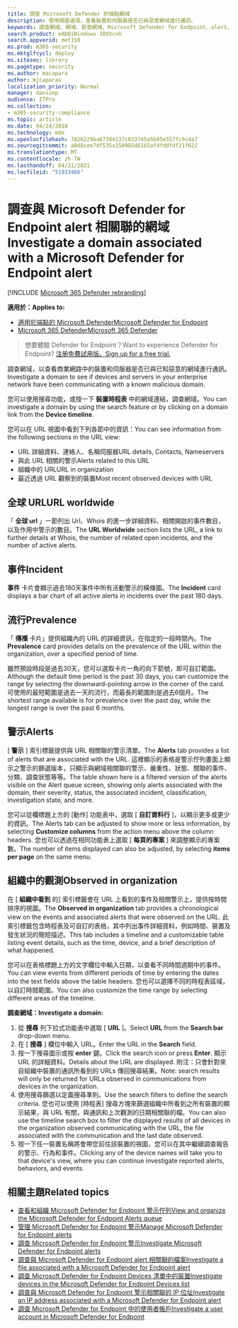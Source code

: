 ```yaml
---
title: 調查 Microsoft Defender 的端點網域
description: 使用調查選項，查看裝置和伺服器是否已與惡意網域進行通訊。
keywords: 調查網域、網域、惡意網域、Microsoft Defender for Endpoint、alert、URL
search.product: eADQiWindows 10XVcnh
search.appverid: met150
ms.prod: m365-security
ms.mktglfcycl: deploy
ms.sitesec: library
ms.pagetype: security
ms.author: macapara
author: mjcaparas
localization_priority: Normal
manager: dansimp
audience: ITPro
ms.collection:
- m365-security-compliance
ms.topic: article
ms.date: 04/24/2018
ms.technology: mde
ms.openlocfilehash: 7826229ba67384137c033745a5b85e557fc9c4a7
ms.sourcegitcommit: a8d8cee7df535a150985d6165afdfddfdf21f622
ms.translationtype: MT
ms.contentlocale: zh-TW
ms.lasthandoff: 04/21/2021
ms.locfileid: "51933466"
---
```

# <a name="investigate-a-domain-associated-with-a-microsoft-defender-for-endpoint-alert"></a><span data-ttu-id="fd9fb-104">調查與 Microsoft Defender for Endpoint alert 相關聯的網域</span><span class="sxs-lookup"><span data-stu-id="fd9fb-104">Investigate a domain associated with a Microsoft Defender for Endpoint alert</span></span>

[!INCLUDE [Microsoft 365 Defender rebranding](../../includes/microsoft-defender.md)]


<span data-ttu-id="fd9fb-105">**適用於：**</span><span class="sxs-lookup"><span data-stu-id="fd9fb-105">**Applies to:**</span></span>
- [<span data-ttu-id="fd9fb-106">適用於端點的 Microsoft Defender</span><span class="sxs-lookup"><span data-stu-id="fd9fb-106">Microsoft Defender for Endpoint</span></span>](https://go.microsoft.com/fwlink/p/?linkid=2154037)
- [<span data-ttu-id="fd9fb-107">Microsoft 365 Defender</span><span class="sxs-lookup"><span data-stu-id="fd9fb-107">Microsoft 365 Defender</span></span>](https://go.microsoft.com/fwlink/?linkid=2118804)

><span data-ttu-id="fd9fb-108">想要體驗 Defender for Endpoint？</span><span class="sxs-lookup"><span data-stu-id="fd9fb-108">Want to experience Defender for Endpoint?</span></span> [<span data-ttu-id="fd9fb-109">注册免費試用版。</span><span class="sxs-lookup"><span data-stu-id="fd9fb-109">Sign up for a free trial.</span></span>](https://www.microsoft.com/microsoft-365/windows/microsoft-defender-atp?ocid=docs-wdatp-investigatedomain-abovefoldlink) 

<span data-ttu-id="fd9fb-110">調查網域，以查看商業網路中的裝置和伺服器是否已與已知惡意的網域進行通訊。</span><span class="sxs-lookup"><span data-stu-id="fd9fb-110">Investigate a domain to see if devices and servers in your enterprise network have been communicating with a known malicious domain.</span></span>

<span data-ttu-id="fd9fb-111">您可以使用搜尋功能，或按一下 **裝置時程表** 中的網域連結，調查網域。</span><span class="sxs-lookup"><span data-stu-id="fd9fb-111">You can investigate a domain by using the search feature or by clicking on a domain link from the **Device timeline**.</span></span>

<span data-ttu-id="fd9fb-112">您可以在 URL 視圖中看到下列各節中的資訊：</span><span class="sxs-lookup"><span data-stu-id="fd9fb-112">You can see information from the following sections in the URL view:</span></span>

- <span data-ttu-id="fd9fb-113">URL 詳細資料、連絡人、名稱伺服器</span><span class="sxs-lookup"><span data-stu-id="fd9fb-113">URL details, Contacts, Nameservers</span></span>
- <span data-ttu-id="fd9fb-114">與此 URL 相關的警示</span><span class="sxs-lookup"><span data-stu-id="fd9fb-114">Alerts related to this URL</span></span> 
- <span data-ttu-id="fd9fb-115">組織中的 URL</span><span class="sxs-lookup"><span data-stu-id="fd9fb-115">URL in organization</span></span>
- <span data-ttu-id="fd9fb-116">最近透過 URL 觀察到的裝置</span><span class="sxs-lookup"><span data-stu-id="fd9fb-116">Most recent observed devices with URL</span></span>

## <a name="url-worldwide"></a><span data-ttu-id="fd9fb-117">全球 URL</span><span class="sxs-lookup"><span data-stu-id="fd9fb-117">URL worldwide</span></span>

<span data-ttu-id="fd9fb-118">「 **全球 url** 」一節列出 Url、Whois 的進一步詳細資料、相關開啟的事件數目，以及作用中警示的數目。</span><span class="sxs-lookup"><span data-stu-id="fd9fb-118">The **URL Worldwide** section lists the URL, a link to further details at Whois, the number of related open incidents, and the number of active alerts.</span></span>

## <a name="incident"></a><span data-ttu-id="fd9fb-119">事件</span><span class="sxs-lookup"><span data-stu-id="fd9fb-119">Incident</span></span>

<span data-ttu-id="fd9fb-120">**事件** 卡片會顯示過去180天事件中所有活動警示的橫條圖。</span><span class="sxs-lookup"><span data-stu-id="fd9fb-120">The **Incident** card displays a bar chart of all active alerts in incidents over the past 180 days.</span></span>

## <a name="prevalence"></a><span data-ttu-id="fd9fb-121">流行</span><span class="sxs-lookup"><span data-stu-id="fd9fb-121">Prevalence</span></span>

<span data-ttu-id="fd9fb-122">「 **傳播** 卡片」提供組織內的 URL 的詳細資訊，在指定的一段時間內。</span><span class="sxs-lookup"><span data-stu-id="fd9fb-122">The **Prevalence** card provides details on the prevalence of the URL within the organization, over a specified period of time.</span></span>

<span data-ttu-id="fd9fb-123">雖然預設時段是過去30天，您可以選取卡片一角的向下箭號，即可自訂範圍。</span><span class="sxs-lookup"><span data-stu-id="fd9fb-123">Although the default time period is the past 30 days, you can customize the range by selecting the downward-pointing arrow in the corner of the card.</span></span> <span data-ttu-id="fd9fb-124">可使用的最短範圍是過去一天的流行，而最長的範圍則是過去6個月。</span><span class="sxs-lookup"><span data-stu-id="fd9fb-124">The shortest range available is for prevalence over the past day, while the longest range is over the past 6 months.</span></span>

## <a name="alerts"></a><span data-ttu-id="fd9fb-125">警示</span><span class="sxs-lookup"><span data-stu-id="fd9fb-125">Alerts</span></span>

<span data-ttu-id="fd9fb-126">[ **警示** ] 索引標籤提供與 URL 相關聯的警示清單。</span><span class="sxs-lookup"><span data-stu-id="fd9fb-126">The **Alerts** tab provides a list of alerts that are associated with the URL.</span></span> <span data-ttu-id="fd9fb-127">這裡顯示的表格是警示佇列畫面上顯示之警示的篩選版本，只顯示與網域相關聯的警示、嚴重性、狀態、關聯的事件、分類、調查狀態等等。</span><span class="sxs-lookup"><span data-stu-id="fd9fb-127">The table shown here is a filtered version of the alerts visible on the Alert queue screen, showing only alerts associated with the domain, their severity, status, the associated incident, classification, investigation state, and more.</span></span>

<span data-ttu-id="fd9fb-128">您可以從欄標題上方的 [動作] 功能表中，選取 [ **自訂資料行** ]，以顯示更多或更少的資訊。</span><span class="sxs-lookup"><span data-stu-id="fd9fb-128">The Alerts tab can be adjusted to show more or less information, by selecting **Customize columns** from the action menu above the column headers.</span></span> <span data-ttu-id="fd9fb-129">您也可以透過在相同功能表上選取 [ **每頁的專案** ] 來調整顯示的專案數。</span><span class="sxs-lookup"><span data-stu-id="fd9fb-129">The number of items displayed can also be adjusted, by selecting **items per page** on the same menu.</span></span>

## <a name="observed-in-organization"></a><span data-ttu-id="fd9fb-130">組織中的觀測</span><span class="sxs-lookup"><span data-stu-id="fd9fb-130">Observed in organization</span></span>

<span data-ttu-id="fd9fb-131">在 [ **組織中看到** 的] 索引標籤會在 URL 上看到的事件及相關警示上，提供按時間排序的視圖。</span><span class="sxs-lookup"><span data-stu-id="fd9fb-131">The **Observed in organization** tab provides a chronological view on the events and associated alerts that were observed on the URL.</span></span> <span data-ttu-id="fd9fb-132">此索引標籤包含時程表及可自訂的表格，其中列出事件詳細資料，例如時間、裝置及發生狀況的簡短描述。</span><span class="sxs-lookup"><span data-stu-id="fd9fb-132">This tab includes a timeline and a customizable table listing event details, such as the time, device, and a brief description of what happened.</span></span> 

<span data-ttu-id="fd9fb-133">您可以在表格標題上方的文字欄位中輸入日期，以查看不同時間週期中的事件。</span><span class="sxs-lookup"><span data-stu-id="fd9fb-133">You can view events from different periods of time by entering the dates into the text fields above the table headers.</span></span> <span data-ttu-id="fd9fb-134">您也可以選擇不同的時程表區域，以自訂時間範圍。</span><span class="sxs-lookup"><span data-stu-id="fd9fb-134">You can also customize the time range by selecting different areas of the timeline.</span></span>

<span data-ttu-id="fd9fb-135">**調查網域：**</span><span class="sxs-lookup"><span data-stu-id="fd9fb-135">**Investigate a domain:**</span></span>

1. <span data-ttu-id="fd9fb-136">從 **搜尋** 列下拉式功能表中選取 [ **URL** ]。</span><span class="sxs-lookup"><span data-stu-id="fd9fb-136">Select **URL** from the **Search bar** drop-down menu.</span></span>
2. <span data-ttu-id="fd9fb-137">在 [ **搜尋** ] 欄位中輸入 URL。</span><span class="sxs-lookup"><span data-stu-id="fd9fb-137">Enter the URL in the **Search** field.</span></span>
3. <span data-ttu-id="fd9fb-138">按一下搜尋圖示或按 **enter** 鍵。</span><span class="sxs-lookup"><span data-stu-id="fd9fb-138">Click the search icon   or press **Enter**.</span></span> <span data-ttu-id="fd9fb-139">顯示 URL 的詳細資料。</span><span class="sxs-lookup"><span data-stu-id="fd9fb-139">Details about the URL are displayed.</span></span> <span data-ttu-id="fd9fb-140">附注：只會針對來自組織中裝置的通訊所看到的 URLs 傳回搜尋結果。</span><span class="sxs-lookup"><span data-stu-id="fd9fb-140">Note: search results will only be returned for URLs observed in communications from devices in the organization.</span></span>
4. <span data-ttu-id="fd9fb-141">使用搜尋篩選以定義搜尋準則。</span><span class="sxs-lookup"><span data-stu-id="fd9fb-141">Use the search filters to define the search criteria.</span></span> <span data-ttu-id="fd9fb-142">您也可以使用 [時程表] 搜尋方塊來篩選組織中所看到之所有裝置的顯示結果，與 URL 有關，與通訊和上次觀測的日期相關聯的檔。</span><span class="sxs-lookup"><span data-stu-id="fd9fb-142">You can also use the timeline search box to filter the displayed results of all devices in the organization observed communicating with the URL, the file associated with the communication and the last date observed.</span></span>
5. <span data-ttu-id="fd9fb-143">按一下任一裝置名稱將會帶您前往該裝置的視圖，您可以在其中繼續調查報告的警示、行為和事件。</span><span class="sxs-lookup"><span data-stu-id="fd9fb-143">Clicking any of the device names will take you to that device's view, where you can continue investigate reported alerts, behaviors, and events.</span></span>

## <a name="related-topics"></a><span data-ttu-id="fd9fb-144">相關主題</span><span class="sxs-lookup"><span data-stu-id="fd9fb-144">Related topics</span></span>
- [<span data-ttu-id="fd9fb-145">查看和組織 Microsoft Defender for Endpoint 警示佇列</span><span class="sxs-lookup"><span data-stu-id="fd9fb-145">View and organize the Microsoft Defender for Endpoint Alerts queue</span></span>](alerts-queue.md)
- [<span data-ttu-id="fd9fb-146">管理 Microsoft Defender for Endpoint 警示</span><span class="sxs-lookup"><span data-stu-id="fd9fb-146">Manage Microsoft Defender for Endpoint alerts</span></span>](manage-alerts.md)
- [<span data-ttu-id="fd9fb-147">調查 Microsoft Defender for Endpoint 警示</span><span class="sxs-lookup"><span data-stu-id="fd9fb-147">Investigate Microsoft Defender for Endpoint alerts</span></span>](investigate-alerts.md)
- [<span data-ttu-id="fd9fb-148">調查與 Microsoft Defender for Endpoint alert 相關聯的檔案</span><span class="sxs-lookup"><span data-stu-id="fd9fb-148">Investigate a file associated with a Microsoft Defender for Endpoint alert</span></span>](investigate-files.md)
- [<span data-ttu-id="fd9fb-149">調查 Microsoft Defender for Endpoint Devices 清單中的裝置</span><span class="sxs-lookup"><span data-stu-id="fd9fb-149">Investigate devices in the Microsoft Defender for Endpoint Devices list</span></span>](investigate-machines.md)
- [<span data-ttu-id="fd9fb-150">調查與 Microsoft Defender for Endpoint 警示相關聯的 IP 位址</span><span class="sxs-lookup"><span data-stu-id="fd9fb-150">Investigate an IP address associated with a Microsoft Defender for Endpoint alert</span></span>](investigate-ip.md)
- [<span data-ttu-id="fd9fb-151">調查 Microsoft Defender for Endpoint 中的使用者帳戶</span><span class="sxs-lookup"><span data-stu-id="fd9fb-151">Investigate a user account in Microsoft Defender for Endpoint</span></span>](investigate-user.md)
